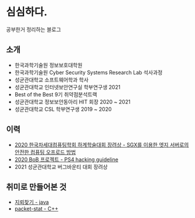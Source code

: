 # 심심하다.
공부한거 정리하는 블로그

## 소개
* 한국과학기술원 정보보호대학원
* 한국과학기술원 Cyber Security Systems Research Lab 석사과정
* 성균관대학교 소프트웨어학과 학사
* 성균관대학교 인터넷보안연구실 학부연구생 2021
* Best of the Best 9기 취약점분석트랙
* 성균관대학교 정보보안동아리 HIT 회장 2020 ~ 2021
* 성균관대학교 CSL 학부연구생 2019 ~ 2020

## 이력
* [2020 한국차세대컴퓨팅학회 하계학술대회 장려상 - SGX를 이용한 엣지 서버로의 안전한 컴퓨팅 오프로드 방법](/paper/sgx_paper.pdf)
* [2020 BoB 프로젝트 - PS4 hacking guideline](https://github.com/Hacker-s-PlayStation/PlayStation4-Hacking-Guideline)
* 2021 성균관대학교 버그바운티 대회 장려상

## 취미로 만들어본 것
* [지뢰찾기 - java](https://github.com/Mysigyeong/Minesweeper)
* [packet-stat - C++](https://github.com/Mysigyeong/packet-stat)
